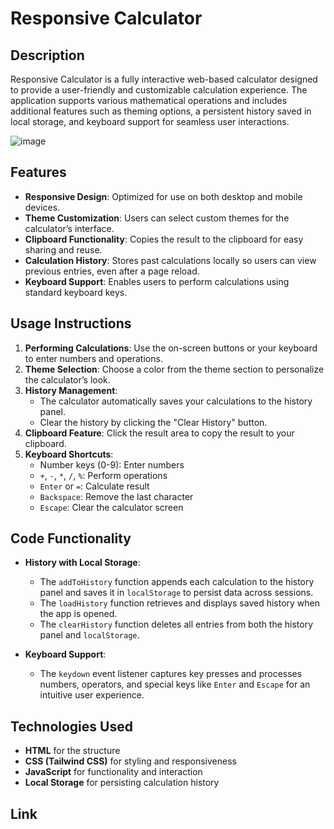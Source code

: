 # Responsive Calculator

## Description

Responsive Calculator is a fully interactive web-based calculator designed to provide a user-friendly and customizable calculation experience. The application supports various mathematical operations and includes additional features such as theming options, a persistent history saved in local storage, and keyboard support for seamless user interactions.

![image](https://github.com/user-attachments/assets/1e624b15-7aa8-4bd7-a3b4-c34f0ee8f7ce)

## Features

- **Responsive Design**: Optimized for use on both desktop and mobile devices.
- **Theme Customization**: Users can select custom themes for the calculator’s interface.
- **Clipboard Functionality**: Copies the result to the clipboard for easy sharing and reuse.
- **Calculation History**: Stores past calculations locally so users can view previous entries, even after a page reload.
- **Keyboard Support**: Enables users to perform calculations using standard keyboard keys.

## Usage Instructions

1. **Performing Calculations**: Use the on-screen buttons or your keyboard to enter numbers and operations.
2. **Theme Selection**: Choose a color from the theme section to personalize the calculator’s look.
3. **History Management**:
   - The calculator automatically saves your calculations to the history panel.
   - Clear the history by clicking the "Clear History" button.
4. **Clipboard Feature**: Click the result area to copy the result to your clipboard.
5. **Keyboard Shortcuts**:
   - Number keys (0-9): Enter numbers
   - `+`, `-`, `*`, `/`, `%`: Perform operations
   - `Enter` or `=`: Calculate result
   - `Backspace`: Remove the last character
   - `Escape`: Clear the calculator screen

## Code Functionality

- **History with Local Storage**:
  - The `addToHistory` function appends each calculation to the history panel and saves it in `localStorage` to persist data across sessions.
  - The `loadHistory` function retrieves and displays saved history when the app is opened.
  - The `clearHistory` function deletes all entries from both the history panel and `localStorage`.

- **Keyboard Support**:
  - The `keydown` event listener captures key presses and processes numbers, operators, and special keys like `Enter` and `Escape` for an intuitive user experience.

## Technologies Used

- **HTML** for the structure
- **CSS (Tailwind CSS)** for styling and responsiveness
- **JavaScript** for functionality and interaction
- **Local Storage** for persisting calculation history

## Link
